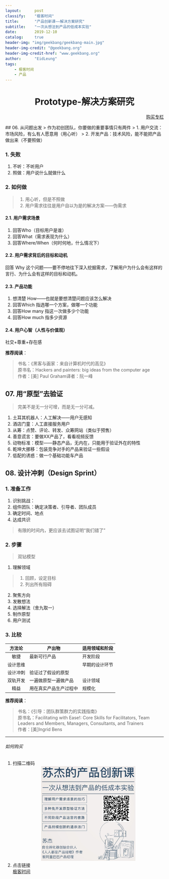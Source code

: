 ```yaml
---
layout:      post
classify:    "极客时间"
title:       "产品创新课——解决方案研究"
subtitle:    "一次从想法到产品的低成本实验"
date:        2019-12-10
catalog:     true
header-img: "img/geekbang/geekbang-main.jpg"
header-img-credit: "@geekbang.org"
header-img-credit-href: "www.geekbang.org"
author:      "EidLeung"
tags:
    - 极客时间
    - 产品
---
```


<center><h1><b>Prototype-解决方案研究</b></h1></center>
<p align="right"><a href="#如何购买">购买专栏</a></p>
## 06. 从问题出发
> 作为初创团队，你要做的重要事情只有两件
> 1. 用户交流：市场风险，有么有人愿意用（用心听）
> 2. 开发产品：技术风险，能不能把产品做出来（不要照做）

### 1. 失败

1. 不听：不听用户
2. 照做：用户说什么就做什么

### 2. 如何做
> 1. 用心听，但是不照做
> 2. 用户需求往往是用户自以为是的解决方案——伪需求

#### 2.1. 用户需求场景
1. 回答Who（目标用户是谁）
2. 回答What（需求表现为什么）
3. 回答Where/When（何时何地，什么情况下）

#### 2.2. 用户需求背后的目标和动机
回答 Why 这个问题——要不停地往下深入挖掘需求，了解用户为什么会有这样的言行、为什么会有这样的目标和动机。

#### 2.3. 产品功能
1. 想清楚 How——也就是要想清楚问题应该怎么解决
2. 回答Which 指选哪一个方案，做哪一个功能
3. 回答How many 指这一次做多少个功能
4. 回答How much 指多少资源

#### 2.4. 用户心智（人性与价值观）
社交+尊重+存在感

**推荐阅读**：

> 书名：《黑客与画家：来自计算机时代的高见》  
> 原书名：Hackers and painters: big ideas from the computer age  
> 作者：[美] Paul Graham译者：阮一峰

## 07. 用“原型”去验证

> 完美不是无一分可增，而是无一分可减。

1. 土耳其机器人：人工解决——用户无感知
2. 酒店门童：人工直接服务用户
3. 从筹：点赞、评论、转发、众筹网站（类似于预售）
4. 善意谎言：要做XX产品了，看看视频反馈
5. 动物标准：模型——静态产品，无内在，只能用于验证外在的特性
6. 乾坤大挪移：包装竞争对手的产品来验证一些假设
7. 低配的诱惑：做一个基础功能车产品

## 08. 设计冲刺（Design Sprint）
### 1. 准备工作

1. 识别挑战：
2. 组件团队：确定决策者、引导者、团队成员
3. 确定时间、地点
4. 达成共识
> 有限的时间内，更应该去试图证明“我们错了”

### 2. 步骤
> 双钻模型

1. 理解领域
> 1. 回顾，设定目标
> 2. 列出所有阻碍

2. 聚焦方向
3. 发散想法
4. 选择解法（舍九取一）
5. 制作原型
6. 用户测试

### 3. 比较

|  方法论  | 产出物                 | 适用领域和阶段 |
| :------: | ---------------------- | -------------- |
|   敏捷   | 最新可行产品           | 开发阶段       |
| 设计思维 |                        | 早期的设计环节 |
| 设计冲刺 | 验证过了假设的原型     |                |
| 双轨开发 | 一遍做原型一遍做产品   | 设计领域       |
|   精益   | 用在真实产品生产过程中 | 规模化         |

**推荐阅读**：

> 书名：《引导：团队群策群力的实践指南》  
> 原书名：Facilitating with Ease!: Core Skills for Facilitators, Team Leaders and Members, Managers, Consultants, and Trainers  
> 作者：[美]Ingrid Bens

---
###### 如何购买
1. 扫描二维码
	<div align="center">
		<a href="https://time.geekbang.org/column/intro/242?code=Ixzde4Y0YC0JcKvHaujUufCEFxr8dex%2FPOedUO3aChk%3D">
			<img src="/img/geekbang/CPCX.jpg" width = "300" height = "300" alt="图片名称" style="display: inline-block"/>
		</a>
	</div>
2. 点击链接  
[极客时间](https://time.geekbang.org/column/intro/242?code=Ixzde4Y0YC0JcKvHaujUufCEFxr8dex%2FPOedUO3aChk%3D)  